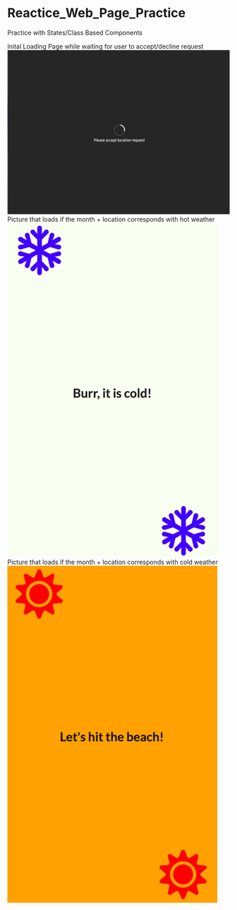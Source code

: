 # Reactice_Web_Page_Practice
Practice with States/Class Based Components

Inital Loading Page while waiting for user to accept/decline request
![Image](Loading.png)  
Picture that loads if the month + location corresponds with hot weather
![Image](Winter.png)  
Picture that loads if the month + location corresponds with cold weather
![Image](Summer.png)